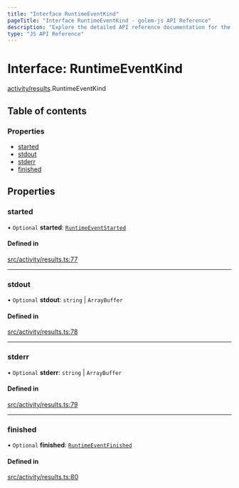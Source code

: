 ```yaml
---
title: "Interface RuntimeEventKind"
pageTitle: "Interface RuntimeEventKind - golem-js API Reference"
description: "Explore the detailed API reference documentation for the Interface RuntimeEventKind within the golem-js SDK for the Golem Network."
type: "JS API Reference"
---
```

# Interface: RuntimeEventKind

[activity/results](../modules/activity_results).RuntimeEventKind

## Table of contents

### Properties

- [started](activity_results.RuntimeEventKind#started)
- [stdout](activity_results.RuntimeEventKind#stdout)
- [stderr](activity_results.RuntimeEventKind#stderr)
- [finished](activity_results.RuntimeEventKind#finished)

## Properties

### started

• `Optional` **started**: [`RuntimeEventStarted`](activity_results.RuntimeEventStarted)

#### Defined in

[src/activity/results.ts:77](https://github.com/golemfactory/golem-js/blob/570126bc/src/activity/results.ts#L77)

___

### stdout

• `Optional` **stdout**: `string` \| `ArrayBuffer`

#### Defined in

[src/activity/results.ts:78](https://github.com/golemfactory/golem-js/blob/570126bc/src/activity/results.ts#L78)

___

### stderr

• `Optional` **stderr**: `string` \| `ArrayBuffer`

#### Defined in

[src/activity/results.ts:79](https://github.com/golemfactory/golem-js/blob/570126bc/src/activity/results.ts#L79)

___

### finished

• `Optional` **finished**: [`RuntimeEventFinished`](activity_results.RuntimeEventFinished)

#### Defined in

[src/activity/results.ts:80](https://github.com/golemfactory/golem-js/blob/570126bc/src/activity/results.ts#L80)
